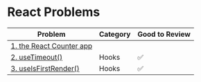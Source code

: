 # React Problems

| Problem                                                | Category | Good to Review |
| ------------------------------------------------------ | -------- | -------------- |
| [1. the React Counter app](1.the-react-counter-app.md) |          |                |
| [2. useTimeout()](2.useTimeout.md)                     | Hooks    | ✅             |
| [3. useIsFirstRender()](3.useIsFirstRender.md)         | Hooks    | ✅             |
